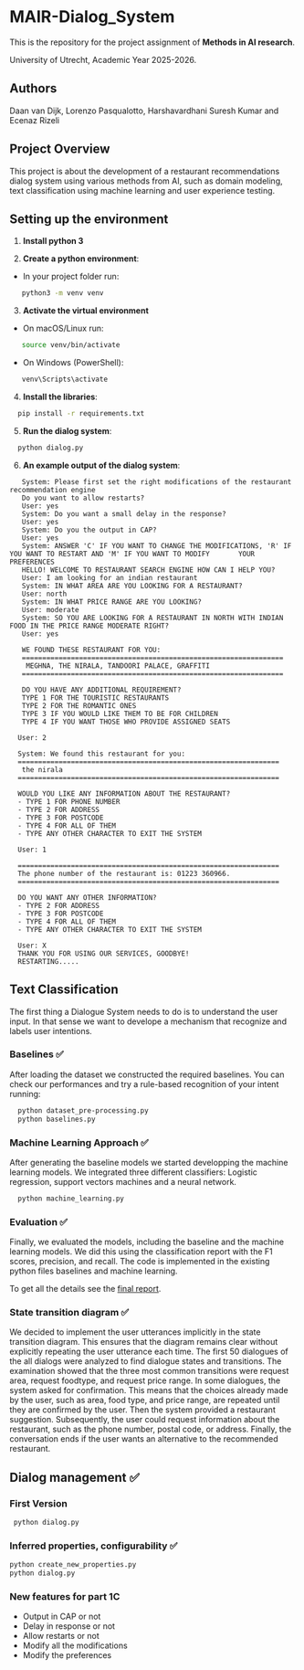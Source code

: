 # MAIR-Dialog_System
This is the repository for the project assignment of **Methods in AI research**.

University of Utrecht, Academic Year 2025-2026.


## Authors

Daan van Dijk,	Lorenzo Pasqualotto, Harshavardhani Suresh Kumar and Ecenaz Rizeli

## Project Overview

This project is about the development of a restaurant recommendations dialog system using various methods from AI, such as domain modeling, text classification using machine learning and user experience testing. 

## Setting up the environment

1. **Install python 3**

2. **Create a python environment**:

- In your project folder run:
 ```bash
    python3 -m venv venv
```
3. **Activate the virtual environment**

- On macOS/Linux run:
 ```bash
    source venv/bin/activate
 ```
- On Windows (PowerShell):
 ```bash
    venv\Scripts\activate
 ```

4. **Install the libraries**:
 ```bash
   pip install -r requirements.txt
 ```
5. **Run the dialog system**:
 ```bash
   python dialog.py
 ```
6. **An example output of the dialog system**:
```plaintext
   System: Please first set the right modifications of the restaurant recommendation engine
   Do you want to allow restarts?
   User: yes
   System: Do you want a small delay in the response?
   User: yes
   System: Do you the output in CAP?
   User: yes
   System: ANSWER 'C' IF YOU WANT TO CHANGE THE MODIFICATIONS, 'R' IF YOU WANT TO RESTART AND 'M' IF YOU WANT TO MODIFY       YOUR PREFERENCES
   HELLO! WELCOME TO RESTAURANT SEARCH ENGINE HOW CAN I HELP YOU?
   User: I am looking for an indian restaurant
   System: IN WHAT AREA ARE YOU LOOKING FOR A RESTAURANT?
   User: north
   System: IN WHAT PRICE RANGE ARE YOU LOOKING?
   User: moderate
   System: SO YOU ARE LOOKING FOR A RESTAURANT IN NORTH WITH INDIAN FOOD IN THE PRICE RANGE MODERATE RIGHT?
   User: yes

   WE FOUND THESE RESTAURANT FOR YOU:
   ================================================================
    MEGHNA, THE NIRALA, TANDOORI PALACE, GRAFFITI
   ================================================================

   DO YOU HAVE ANY ADDITIONAL REQUIREMENT? 
   TYPE 1 FOR THE TOURISTIC RESTAURANTS
   TYPE 2 FOR THE ROMANTIC ONES
   TYPE 3 IF YOU WOULD LIKE THEM TO BE FOR CHILDREN
   TYPE 4 IF YOU WANT THOSE WHO PROVIDE ASSIGNED SEATS

  User: 2
 
  System: We found this restaurant for you:
  ================================================================
   the nirala
  ================================================================

  WOULD YOU LIKE ANY INFORMATION ABOUT THE RESTAURANT? 
  - TYPE 1 FOR PHONE NUMBER
  - TYPE 2 FOR ADDRESS
  - TYPE 3 FOR POSTCODE
  - TYPE 4 FOR ALL OF THEM
  - TYPE ANY OTHER CHARACTER TO EXIT THE SYSTEM

  User: 1

  ================================================================
  The phone number of the restaurant is: 01223 360966.
  ================================================================

  DO YOU WANT ANY OTHER INFORMATION? 
  - TYPE 2 FOR ADDRESS
  - TYPE 3 FOR POSTCODE
  - TYPE 4 FOR ALL OF THEM
  - TYPE ANY OTHER CHARACTER TO EXIT THE SYSTEM

  User: X
  THANK YOU FOR USING OUR SERVICES, GOODBYE!
  RESTARTING.....
```



## Text Classification

The first thing a Dialogue System needs to do is to understand the user input.
In that sense we want to develope a mechanism that recognize and labels user intentions.

### Baselines ✅
After loading the dataset we constructed the required baselines.
You can check our performances and try a rule-based recognition of your intent running:
 ```bash
   python dataset_pre-processing.py
   python baselines.py
 ```

### Machine Learning Approach ✅
After generating the baseline models we started developping the machine learning models. We integrated three different classifiers: Logistic regression, support vectors machines and a neural network. 
 ```bash
   python machine_learning.py
 ```

### Evaluation ✅
Finally, we evaluated the models, including the baseline and the machine learning models. We did this using the classification report with the F1 scores, precision, and recall. The code is implemented in the existing python files baselines and machine learning.

To get all the details see the [final report](OVERVIEW.md).

### State transition diagram ✅
We decided to implement the user utterances implicitly in the state transition diagram. This ensures that the diagram remains clear without explicitly repeating the user utterance each time. The first 50 dialogues of the all dialogs were analyzed to find dialogue states and transitions. The examination showed that the three most common transitions were request area, request foodtype, and request price range. In some dialogues, the system asked for confirmation. This means that the choices already made by the user, such as area, food type, and price range, are repeated until they are confirmed by the user. Then the system provided a restaurant suggestion. Subsequently, the user could request information about the restaurant, such as the phone number, postal code, or address. Finally, the conversation ends if the user wants an alternative to the recommended restaurant.

## Dialog management ✅

### First Version

 ```bash
  python dialog.py
 ```

 ### Inferred properties, configurability ✅

  ```bash
  python create_new_properties.py
  python dialog.py
 ```

### New features for part 1C
- Output in CAP or not
- Delay in response or not
- Allow restarts or not
- Modify all the modifications 
- Modify the preferences


